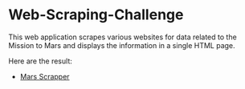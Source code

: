 # Web-Scraping-Challenge

This  web application scrapes various websites for data related to the Mission to Mars and displays the information in a single HTML page.

Here are the result:

- [Mars Scrapper](https://enr1que319-mars-scrapper.herokuapp.com "Mars Scrapper")
